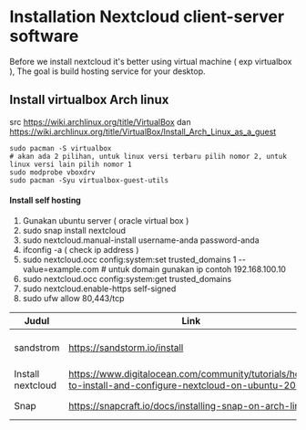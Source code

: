 # Installation Nextcloud client-server software

Before we install nextcloud it's better using virtual machine ( exp virtualbox ),
The goal is build hosting service for your desktop.

## Install virtualbox Arch linux
src <https://wiki.archlinux.org/title/VirtualBox> dan <https://wiki.archlinux.org/title/VirtualBox/Install_Arch_Linux_as_a_guest>
```
sudo pacman -S virtualbox
# akan ada 2 pilihan, untuk linux versi terbaru pilih nomor 2, untuk linux versi lain pilih nomor 1
sudo modprobe vboxdrv
sudo pacman -Syu virtualbox-guest-utils
```

#### Install self hosting

1. Gunakan ubuntu server ( oracle virtual box )
2. sudo snap install nextcloud
3. sudo nextcloud.manual-install username-anda password-anda
4. ifconfig -a ( check ip address )
5. sudo nextcloud.occ config:system:set trusted_domains 1 --value=example.com # untuk domain gunakan ip contoh 192.168.100.10
6. sudo nextcloud.occ config:system:get trusted_domains
7. sudo nextcloud.enable-https self-signed
8. sudo ufw allow 80,443/tcp



Judul  |   Link                       | Deskripsi
------ | ---------------------------- | ----------
sandstrom | <https://sandstorm.io/install> | Sandstrom self hosting
Install nextcloud | <https://www.digitalocean.com/community/tutorials/how-to-install-and-configure-nextcloud-on-ubuntu-20-04> | cara install nextcloud
Snap | <https://snapcraft.io/docs/installing-snap-on-arch-linux> | install snap arch
